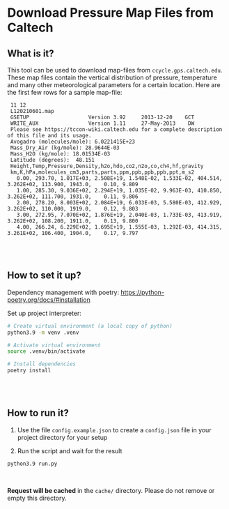 # Download Pressure Map Files from Caltech

## What is it?

This tool can be used to download map-files from `ccycle.gps.caltech.edu`. These map files contain the vertical distribution of pressure, temperature and many other meteorological parameters for a certain location. Here are the first few rows for a sample map-file:

```
 11 12
 L120210601.map
 GSETUP                   Version 3.92     2013-12-20    GCT    
 WRITE_AUX                Version 1.11     27-May-2013    DW  
 Please see https://tccon-wiki.caltech.edu for a complete description of this file and its usage.
 Avogadro (molecules/mole): 6.0221415E+23
 Mass_Dry_Air (kg/mole): 28.9644E-03
 Mass_H2O (kg/mole): 18.01534E-03
 Latitude (degrees):  48.151
 Height,Temp,Pressure,Density,h2o,hdo,co2,n2o,co,ch4,hf,gravity
 km,K,hPa,molecules_cm3,parts,parts,ppm,ppb,ppb,ppb,ppt,m_s2
   0.00, 293.70, 1.017E+03, 2.508E+19, 1.548E-02, 1.533E-02, 404.514, 3.262E+02, 113.900, 1943.0,    0.10, 9.809
   1.00, 285.30, 9.036E+02, 2.294E+19, 1.035E-02, 9.963E-03, 410.850, 3.262E+02, 111.700, 1931.0,    0.11, 9.806
   2.00, 278.20, 8.003E+02, 2.084E+19, 6.033E-03, 5.580E-03, 412.929, 3.262E+02, 110.000, 1919.0,    0.12, 9.803
   3.00, 272.95, 7.070E+02, 1.876E+19, 2.040E-03, 1.733E-03, 413.919, 3.262E+02, 108.200, 1911.0,    0.13, 9.800
   4.00, 266.24, 6.229E+02, 1.695E+19, 1.555E-03, 1.292E-03, 414.315, 3.261E+02, 106.400, 1904.0,    0.17, 9.797
```

<br/>
<br/>

## How to set it up?

Dependency management with poetry: https://python-poetry.org/docs/#installation

Set up project interpreter:

```bash
# Create virtual environment (a local copy of python)
python3.9 -m venv .venv

# Activate virtual environment
source .venv/bin/activate

# Install dependencies
poetry install
```

<br/>
<br/>

## How to run it?

1. Use the file `config.example.json` to create a `config.json` file in your project directory for your setup

2. Run the script and wait for the result

```bash
python3.9 run.py
```

<br/>

**Request will be cached** in the `cache/` directory. Please do not remove or empty this directory.
